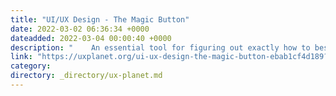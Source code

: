 ```yaml
---
title: "UI/UX Design - The Magic Button"
date: 2022-03-02 06:36:34 +0000
dateadded: 2022-03-04 00:00:40 +0000
description: "    An essential tool for figuring out exactly how to best serve your users in the B2C marketspace.  Continue reading on UX Planet »  "
link: "https://uxplanet.org/ui-ux-design-the-magic-button-ebab1cf4d189?source=rss----819cc2aaeee0---4"
category:
directory: _directory/ux-planet.md
---
```

